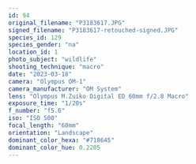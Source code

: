 ```yaml
---
id: 94
original_filename: "P3183617.JPG"
signed_filename: "P3183617-retouched-signed.JPG"
species_id: 129
species_gender: "na"
location_id: 1
photo_subject: "wildlife"
shooting_technique: "macro"
date: "2023-03-18"
camera: "Olympus OM-1"
camera_manufacturer: "OM System"
lens: "Olympus M.Zuiko Digital ED 60mm f/2.8 Macro"
exposure_time: "1/20s"
f_number: "f5.6"
iso: "ISO 500"
focal_length: "60mm"
orientation: "Landscape"
dominant_color_hexa: "#718645"
dominant_color_hue: 0.2205
---
```

